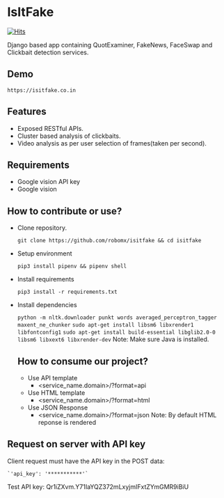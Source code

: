 # IsItFake
[![Hits](https://hits.seeyoufarm.com/api/count/incr/badge.svg?url=https%3A%2F%2Fgithub.com%2FMexsonFernandes%2FIsItFake&count_bg=%2379C83D&title_bg=%23555555&icon=&icon_color=%23E7E7E7&title=hits&edge_flat=false)](https://hits.seeyoufarm.com)

Django based app containing QuotExaminer, FakeNews, FaceSwap and Clickbait detection services.

## Demo

    https://isitfake.co.in

## Features
* Exposed RESTful APIs.
* Cluster based analysis of clickbaits.
* Video analysis as per user selection of frames(taken per second).


## Requirements

* Google vision API key
* Google vision

## How to contribute or use?
* Clone repository.

    `git clone https://github.com/robomx/isitfake && cd isitfake`
* Setup environment

    `pip3 install pipenv && pipenv shell`
* Install requirements

    `pip3 install -r requirements.txt`
* Install dependencies
    
    `python -m nltk.downloader punkt words averaged_perceptron_tagger maxent_ne_chunker`
    `sudo apt-get install libsm6 libxrender1 libfontconfig1`
    `sudo apt-get install build-essential libglib2.0-0 libsm6 libxext6 libxrender-dev`
    Note: Make sure Java is installed.



    ## How to consume our project?
    * Use API template
        * <service_name.domain>/?format=api
    * Use HTML template
        * <service_name.domain>/?format=html
    * Use JSON Response
        * <service_name.domain>/?format=json
    Note: By default HTML reponse is rendered


## Request on server with API key
Client request must have the API key in the POST data:

    `'api_key': '***********'`
Test API key: Qr1iZXvm.Y71IaYQZ372mLxyjmIFxtZYmGMR9iBiU
